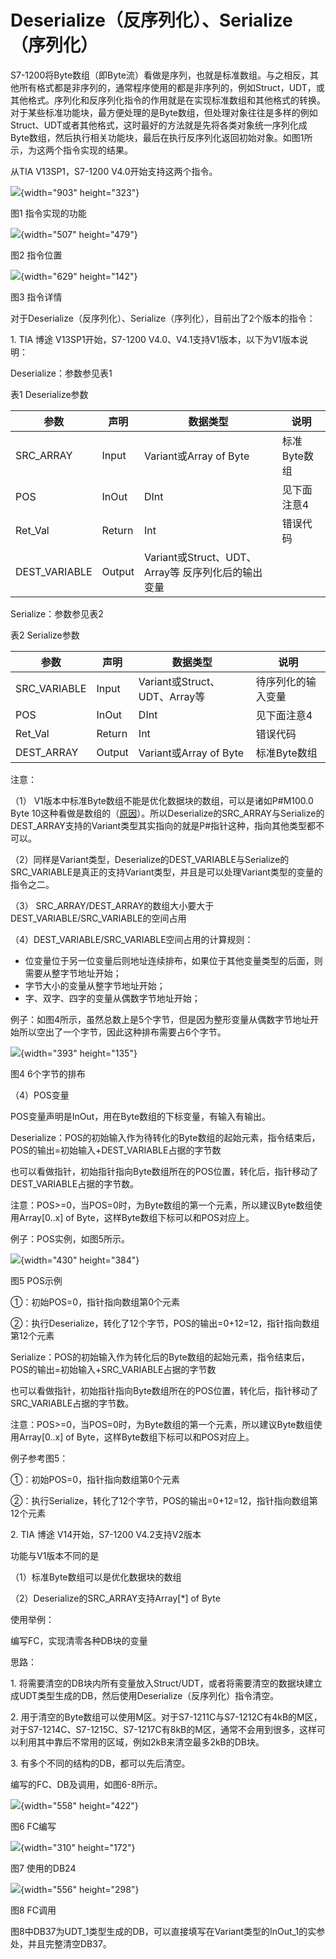 # Deserialize（反序列化）、Serialize（序列化）

S7-1200将Byte数组（即Byte流）看做是序列，也就是标准数组。与之相反，其他所有格式都是非序列的，通常程序使用的都是非序列的，例如Struct，UDT，或其他格式。序列化和反序列化指令的作用就是在实现标准数组和其他格式的转换。对于某些标准功能块，最方便处理的是Byte数组，但处理对象往往是多样的例如Struct、UDT或者其他格式，这时最好的方法就是先将各类对象统一序列化成Byte数组，然后执行相关功能块，最后在执行反序列化返回初始对象。如图1所示，为这两个指令实现的结果。

从TIA V13SP1，S7-1200 V4.0开始支持这两个指令。

![](images/02-01.jpg){width="903" height="323"}

图1 指令实现的功能

![](images/02-02.jpg){width="507" height="479"}

图2 指令位置

![](images/02-03.jpg){width="629" height="142"}

图3 指令详情

对于Deserialize（反序列化）、Serialize（序列化），目前出了2个版本的指令：

1\. TIA 博途 V13SP1开始，S7-1200
V4.0、V4.1支持V1版本，以下为V1版本说明：

Deserialize：参数参见表1

表1 Deserialize参数

  |参数      |      声明   |  数据类型       |                 说明|
  |----------|--------|------------------------------|-------------|
  |SRC_ARRAY   |    Input |   Variant或Array of Byte   | 标准Byte数组|
  |POS        |     InOut  |  DInt      |    见下面注意4  |
  |Ret_Val     |    Return  | Int        |       错误代码|
  |DEST_VARIABLE |  Output  | Variant或Struct、UDT、Array等  反序列化后的输出变量|

Serialize：参数参见表2

表2 Serialize参数

  |参数        |   声明   |  数据类型           |             说明|
  |--------------|------|----------------------|--------------------|
  |SRC_VARIABLE |  Input   | Variant或Struct、UDT、Array等 |  待序列化的输入变量|
  |POS        |    InOut   | DInt           |                 见下面注意4|
  |Ret_Val     |   Return  | Int             |                错误代码|
  |DEST_ARRAY   |  Output   |Variant或Array of Byte    |      标准Byte数组|

注意：

（1） V1版本中标准Byte数组不能是优化数据块的数组，可以是诸如P#M100.0
Byte
10这种看做是数组的（[原因](../../../02-basic/01-Data_Type/07-Variant.html#P)）。所以Deserialize的SRC_ARRAY与Serialize的DEST_ARRAY支持的Variant类型其实指向的就是P#指针这种，指向其他类型都不可以。

（2）同样是Variant类型，Deserialize的DEST_VARIABLE与Serialize的SRC_VARIABLE是真正的支持Variant类型，并且是可以处理Variant类型的变量的指令之二。

（3）
SRC_ARRAY/DEST_ARRAY的数组大小要大于DEST_VARIABLE/SRC_VARIABLE的空间占用

（4）DEST_VARIABLE/SRC_VARIABLE空间占用的计算规则：

-   位变量位于另一位变量后则地址连续排布，如果位于其他变量类型的后面，则需要从整字节地址开始；
-   字节大小的变量从整字节地址开始；
-   字、双字、四字的变量从偶数字节地址开始；

例子：如图4所示，虽然总数上是5个字节，但是因为整形变量从偶数字节地址开始所以空出了一个字节，因此这种排布需要占6个字节。

![](images/02-04.jpg){width="393" height="135"}

图4 6个字节的排布

（4）POS变量

POS变量声明是InOut，用在Byte数组的下标变量，有输入有输出。

Deserialize：POS的初始输入作为待转化的Byte数组的起始元素，指令结束后，POS的输出=初始输入+DEST_VARIABLE占据的字节数

也可以看做指针，初始指针指向Byte数组所在的POS位置，转化后，指针移动了DEST_VARIABLE占据的字节数。

注意：POS\>=0，当POS=0时，为Byte数组的第一个元素，所以建议Byte数组使用Array\[0..x\]
of Byte，这样Byte数组下标可以和POS对应上。

例子：POS实例，如图5所示。

![](images/02-05.jpg){width="430" height="384"}

图5 POS示例

①：初始POS=0，指针指向数组第0个元素

②：执行Deserialize，转化了12个字节，POS的输出=0+12=12，指针指向数组第12个元素

Serialize：POS的初始输入作为转化后的Byte数组的起始元素，指令结束后，POS的输出=初始输入+SRC_VARIABLE占据的字节数

也可以看做指针，初始指针指向Byte数组所在的POS位置，转化后，指针移动了SRC_VARIABLE占据的字节数。

注意：POS\>=0，当POS=0时，为Byte数组的第一个元素，所以建议Byte数组使用Array\[0..x\]
of Byte，这样Byte数组下标可以和POS对应上。

例子参考图5：

①：初始POS=0，指针指向数组第0个元素

②：执行Serialize，转化了12个字节，POS的输出=0+12=12，指针指向数组第12个元素

2\. TIA 博途 V14开始，S7-1200 V4.2支持V2版本

功能与V1版本不同的是

（1）标准Byte数组可以是优化数据块的数组

（2）Deserialize的SRC_ARRAY支持Array\[\*\] of Byte

使用举例：

编写FC，实现清零各种DB块的变量

思路：

1\.
将需要清空的DB块内所有变量放入Struct/UDT，或者将需要清空的数据块建立成UDT类型生成的DB，然后使用Deserialize（反序列化）指令清空。

2\.
用于清空的Byte数组可以使用M区。对于S7-1211C与S7-1212C有4kB的M区，对于S7-1214C、S7-1215C、S7-1217C有8kB的M区，通常不会用到很多，这样可以利用其中靠后不常用的区域，例如2kB来清空最多2kB的DB块。

3\. 有多个不同的结构的DB，都可以先后清空。

编写的FC、DB及调用，如图6-8所示。

![](images/02-06.jpg){width="558" height="422"}

图6 FC编写

![](images/02-07.jpg){width="310" height="172"}

图7 使用的DB24

![](images/02-08.jpg){width="556" height="298"}

图8 FC调用

图8中DB37为UDT_1类型生成的DB，可以直接填写在Variant类型的InOut_1的实参处，并且完整清空DB37。
